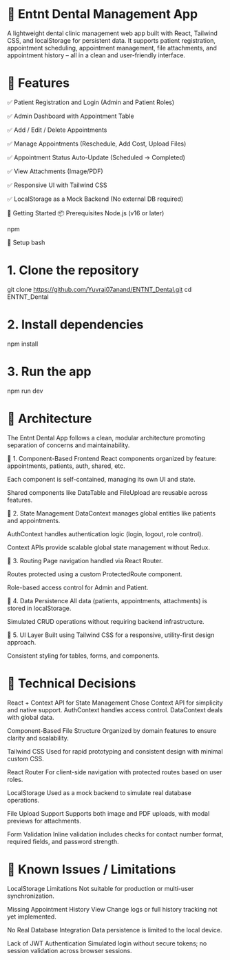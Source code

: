 # 🦷 Entnt Dental Management App
A lightweight dental clinic management web app built with React, Tailwind CSS, and localStorage for persistent data. It supports patient registration, appointment scheduling, appointment management, file attachments, and appointment history – all in a clean and user-friendly interface.

# 🚀 Features
✅ Patient Registration and Login (Admin and Patient Roles)

✅ Admin Dashboard with Appointment Table

✅ Add / Edit / Delete Appointments

✅ Manage Appointments (Reschedule, Add Cost, Upload Files)

✅ Appointment Status Auto-Update (Scheduled → Completed)

✅ View Attachments (Image/PDF)

✅ Responsive UI with Tailwind CSS

✅ LocalStorage as a Mock Backend (No external DB required)

🏁 Getting Started
📦 Prerequisites
Node.js (v16 or later)

npm

🔧 Setup
bash
# 1. Clone the repository
git clone https://github.com/Yuvraj07anand/ENTNT_Dental.git
cd ENTNT_Dental

# 2. Install dependencies
npm install

# 3. Run the app
npm run dev
# 🧠 Architecture
The Entnt Dental App follows a clean, modular architecture promoting separation of concerns and maintainability.

🔹 1. Component-Based Frontend
React components organized by feature: appointments, patients, auth, shared, etc.

Each component is self-contained, managing its own UI and state.

Shared components like DataTable and FileUpload are reusable across features.

🔹 2. State Management
DataContext manages global entities like patients and appointments.

AuthContext handles authentication logic (login, logout, role control).

Context APIs provide scalable global state management without Redux.

🔹 3. Routing
Page navigation handled via React Router.

Routes protected using a custom ProtectedRoute component.

Role-based access control for Admin and Patient.

🔹 4. Data Persistence
All data (patients, appointments, attachments) is stored in localStorage.

Simulated CRUD operations without requiring backend infrastructure.

🔹 5. UI Layer
Built using Tailwind CSS for a responsive, utility-first design approach.

Consistent styling for tables, forms, and components.

# 🧪 Technical Decisions
React + Context API for State Management Chose Context API for simplicity and native support. AuthContext handles access control. DataContext deals with global data.

Component-Based File Structure Organized by domain features to ensure clarity and scalability.

Tailwind CSS Used for rapid prototyping and consistent design with minimal custom CSS.

React Router For client-side navigation with protected routes based on user roles.

LocalStorage Used as a mock backend to simulate real database operations.

File Upload Support Supports both image and PDF uploads, with modal previews for attachments.

Form Validation Inline validation includes checks for contact number format, required fields, and password strength.

# 🐞 Known Issues / Limitations
LocalStorage Limitations Not suitable for production or multi-user synchronization.

Missing Appointment History View Change logs or full history tracking not yet implemented.

No Real Database Integration Data persistence is limited to the local device.

Lack of JWT Authentication Simulated login without secure tokens; no session validation across browser sessions.